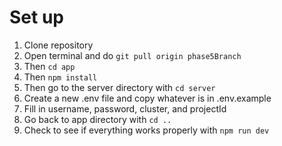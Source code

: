 # Set up

1. Clone repository
2. Open terminal and do `git pull origin phase5Branch`
3. Then `cd app`
4. Then `npm install`
5. Then go to the server directory with `cd server`
6. Create a new .env file and copy whatever is in .env.example
7. Fill in username, password, cluster, and projectId
8. Go back to app directory with `cd ..`
9. Check to see if everything works properly with `npm run dev`